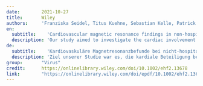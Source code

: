 ```yaml
---
date:        2021-10-27
title:       Wiley
authors:     'Franziska Seidel, Titus Kuehne, Sebastian Kelle, Patrick Doeblin, Victoria Zieschang, Carsten Tschoepe, Nadya Al-Wakeel-Marquard, Sarah Nordmeyer'
en:
  subtitle:    'Cardiovascular magnetic resonance findings in non-hospitalized paediatric patients after recovery from COVID-19'
  description: 'Our study aimed to investigate the cardiac involvement with sensitive tissue characterization in non-hospitalized children with coronavirus disease 2019 (COVID-19) infection using cardiovascular magnetic resonance (CMR) imaging.'
de: 
  subtitle:    'Kardiovaskuläre Magnetresonanzbefunde bei nicht-hospitalisierten pädiatrischen Patienten nach der Genesung von COVID-19'
  description: 'Ziel unserer Studie war es, die kardiale Beteiligung bei nicht hospitalisierten Kindern mit einer Infektion durch das Coronavirus 2019 (COVID-19) mit Hilfe der kardiovaskulären Magnetresonanztomographie (CMR) zu untersuchen und das Gewebe zu charakterisieren.'
group:       "Virus"
credit:      https://onlinelibrary.wiley.com/doi/10.1002/ehf2.13678
link:        "https://onlinelibrary.wiley.com/doi/epdf/10.1002/ehf2.13678"
---
```

<object data="{{ page.link }}" style='height:calc(100vh - 400px); width: 100%' type='application/pdf'></object>

